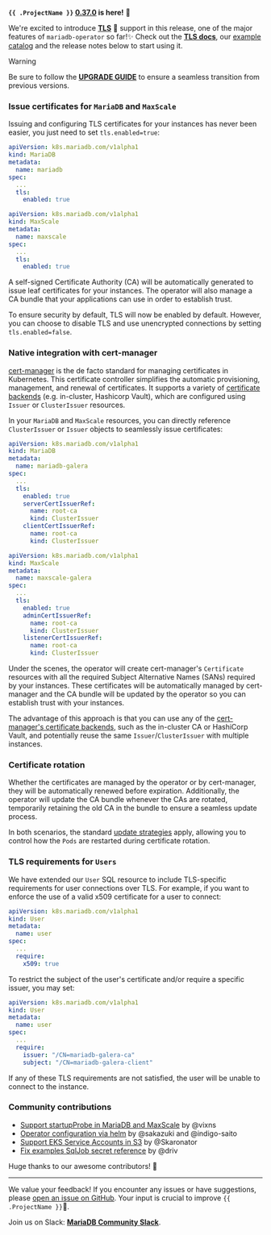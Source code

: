**`{{ .ProjectName }}` [0.37.0](https://github.com/mariadb-operator/mariadb-operator/releases/tag/0.37.0) is here!** 🦭


We're excited to introduce __[TLS](https://github.com/mariadb-operator/mariadb-operator/blob/main/docs/TLS.m)__ 🔐 support in this release, one of the major features of `mariadb-operator` so far!✨ Check out the __[TLS docs](https://github.com/mariadb-operator/mariadb-operator/blob/main/docs/TLS.md)__, our [example catalog](https://github.com/mariadb-operator/mariadb-operator/tree/main/examples/manifests) and the release notes below to start using it.

> [!WARNING]
> Be sure to follow the __[UPGRADE GUIDE](https://github.com/mariadb-operator/mariadb-operator/blob/main/docs/releases/UPGRADE_0.37.0.md)__ to ensure a seamless transition from previous versions.

### Issue certificates for `MariaDB` and `MaxScale`

Issuing and configuring TLS certificates for your instances has never been easier, you just need to set `tls.enabled=true`:

```yaml
apiVersion: k8s.mariadb.com/v1alpha1
kind: MariaDB
metadata:
  name: mariadb
spec:
  ...
  tls:
    enabled: true
```

```yaml
apiVersion: k8s.mariadb.com/v1alpha1
kind: MaxScale
metadata:
  name: maxscale
spec:
  ...
  tls:
    enabled: true
```

A self-signed Certificate Authority (CA) will be automatically generated to issue leaf certificates for your instances. The operator will also manage a CA bundle that your applications can use in order to establish trust. 

To ensure security by default, TLS will now be enabled by default. However, you can choose to disable TLS and use unencrypted connections by setting `tls.enabled=false`.

### Native integration with cert-manager

[cert-manager](https://cert-manager.io/) is the de facto standard for managing certificates in Kubernetes. This certificate controller simplifies the automatic provisioning, management, and renewal of certificates. It supports a variety of [certificate backends](https://cert-manager.io/docs/configuration/issuers/) (e.g. in-cluster, Hashicorp Vault), which are configured using `Issuer` or `ClusterIssuer` resources.

In your `MariaDB` and `MaxScale` resources, you can directly reference `ClusterIssuer` or `Issuer` objects to seamlessly issue certificates:

```yaml
apiVersion: k8s.mariadb.com/v1alpha1
kind: MariaDB
metadata:
  name: mariadb-galera
spec:
  ...
  tls:
    enabled: true
    serverCertIssuerRef:
      name: root-ca
      kind: ClusterIssuer
    clientCertIssuerRef:
      name: root-ca
      kind: ClusterIssuer
```
```yaml
apiVersion: k8s.mariadb.com/v1alpha1
kind: MaxScale
metadata:
  name: maxscale-galera
spec:
  ...
  tls:
    enabled: true
    adminCertIssuerRef:
      name: root-ca
      kind: ClusterIssuer
    listenerCertIssuerRef:
      name: root-ca
      kind: ClusterIssuer
``` 

Under the scenes, the operator will create cert-manager's `Certificate` resources with all the required Subject Alternative Names (SANs) required by your instances. These certificates will be automatically managed by cert-manager and the CA bundle will be updated by the operator so you can establish trust with your instances.

The advantage of this approach is that you can use any of the [cert-manager's certificate backends](https://cert-manager.io/docs/configuration/issuers/), such as the in-cluster CA or HashiCorp Vault, and potentially reuse the same `Issuer`/`ClusterIssuer` with multiple instances.

### Certificate rotation

Whether the certificates are managed by the operator or by cert-manager, they will be automatically renewed before expiration. Additionally, the operator will update the CA bundle whenever the CAs are rotated, temporarily retaining the old CA in the bundle to ensure a seamless update process.

In both scenarios, the standard [update strategies](https://github.com/mariadb-operator/mariadb-operator/blob/main/docs/UPDATES.md) apply, allowing you to control how the `Pods` are restarted during certificate rotation.

### TLS requirements for `Users`

We have extended our `User` SQL resource to include TLS-specific requirements for user connections over TLS. For example, if you want to enforce the use of a valid x509 certificate for a user to connect:

```yaml
apiVersion: k8s.mariadb.com/v1alpha1
kind: User
metadata:
  name: user
spec:
  ...
  require:
    x509: true
```

To restrict the subject of the user's certificate and/or require a specific issuer, you may set:

```yaml
apiVersion: k8s.mariadb.com/v1alpha1
kind: User
metadata:
  name: user
spec:
  ...
  require:
    issuer: "/CN=mariadb-galera-ca"
    subject: "/CN=mariadb-galera-client"
```

If any of these TLS requirements are not satisfied, the user will be unable to connect to the instance.
 
### Community contributions

- [Support startupProbe in MariaDB and MaxScale](https://github.com/mariadb-operator/mariadb-operator/pull/1053) by @vixns 
- [Operator configuration via helm](https://github.com/mariadb-operator/mariadb-operator/pull/1098) by @sakazuki and @indigo-saito
- [Support EKS Service Accounts in S3](https://github.com/mariadb-operator/mariadb-operator/pull/1115) by @Skaronator
- [Fix examples SqlJob secret reference](https://github.com/mariadb-operator/mariadb-operator/pull/1090) by @driv 

Huge thanks to our awesome contributors! 🙇

---

We value your feedback! If you encounter any issues or have suggestions, please [open an issue on GitHub](https://github.com/mariadb-operator/mariadb-operator/issues/new/choose). Your input is crucial to improve `{{ .ProjectName }}`🦭.

Join us on Slack: **[MariaDB Community Slack](https://r.mariadb.com/join-community-slack)**.
